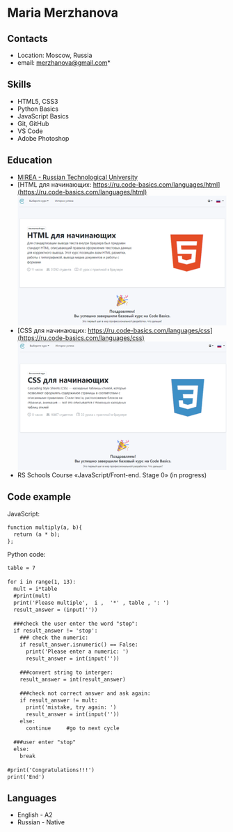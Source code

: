 # Maria Merzhanova

## Contacts

- Location: Moscow, Russia
- email: merzhanova@gmail.com*

## Skills

- HTML5, CSS3
- Python Basics
- JavaScript Basics
- Git, GitHub
- VS Code
- Adobe Photoshop

## Education

- [MIREA - Russian Technological University](https://english.mirea.ru/)
- [HTML для начинающих: https://ru.code-basics.com/languages/html](https://ru.code-basics.com/languages/html)
  ![HTML для начинающих](img/HTML-course-complete-Screenshot.png)
- [CSS для начинающих: https://ru.code-basics.com/languages/css](https://ru.code-basics.com/languages/css)
  ![CSS для начинающих](img/CSS-course-complete-Screenshot.png)
- RS Schools Course «JavaScript/Front-end. Stage 0» (in progress)

## Code example

JavaScript:

```
function multiply(a, b){
  return (a * b);
};
```

Python code:

```
table = 7

for i in range(1, 13):
  mult = i*table
  #print(mult)
  print('Please multiple',  i ,  '*' , table , ': ')
  result_answer = (input(''))

  ###check the user enter the word "stop":
  if result_answer != 'stop':
    ### check the numeric:
    if result_answer.isnumeric() == False:
      print('Please enter a numeric: ')
      result_answer = int(input(''))

    ###convert string to interger:
    result_answer = int(result_answer)

    ###check not correct answer and ask again:
    if result_answer != mult:
      print('mistake, try again: ')
      result_answer = int(input(''))
    else:
      continue     #go to next cycle

  ###user enter "stop"
  else:
    break

#print('Congratulations!!!')
print('End')
```

## Languages

- English - A2
- Russian - Native
